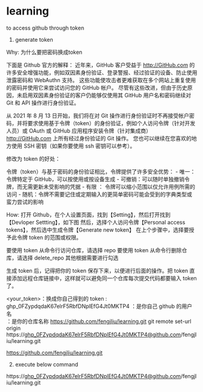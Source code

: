 # learning

to access github through token

1. generate token

Why: 为什么要把密码换成token

下面是 Github 官方的解释： 近年来，GitHub 客户受益于 http://GitHub.com 的许多安全增强功能，例如双因素身份验证、登录警报、经过验证的设备、防止使用泄露密码和 WebAuthn 支持。 这些功能使攻击者更难获取在多个网站上重复使用的密码并使用它来尝试访问您的 GitHub 帐户。 尽管有这些改进，但由于历史原因，未启用双因素身份验证的客户仍能够仅使用其 GitHub 用户名和密码继续对 Git 和 API 操作进行身份验证。

从 2021 年 8 月 13 日开始，我们将在对 Git 操作进行身份验证时不再接受帐户密码，并将要求使用基于令牌（token）的身份验证，例如个人访问令牌（针对开发人员）或 OAuth 或 GitHub 应用程序安装令牌（针对集成商） http://GitHub.com 上所有经过身份验证的 Git 操作。 您也可以继续在您喜欢的地方使用 SSH 密钥（如果你要使用 ssh 密钥可以参考）。

修改为 token 的好处：

令牌（token）与基于密码的身份验证相比，令牌提供了许多安全优势： - 唯一： 令牌特定于 GitHub，可以按使用或按设备生成 - 可撤销：可以随时单独撤销令牌，而无需更新未受影响的凭据 - 有限 ： 令牌可以缩小范围以仅允许用例所需的访问 - 随机：令牌不需要记住或定期输入的更简单密码可能会受到的字典类型或蛮力尝试的影响

How:
打开 Github，在个人设置页面，找到【Setting】，然后打开找到【Devloper Settting】，如下图
然后，选择个人访问令牌【Personal access tokens】，然后选中生成令牌【Generate new token】
在上个步骤中，选择要授予此令牌 token 的范围或权限。

要使用 token 从命令行访问仓库，请选择 repo
要使用 token 从命令行删除仓库，请选择 delete_repo
其他根据需要进行勾选

生成 token 后，记得把你的 token 保存下来，以便进行后面的操作。把 token 直接添加远程仓库链接中，这样就可以避免同一个仓库每次提交代码都要输入 token 了。

<your_token>：换成你自己得到的 token : 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
<USERNAME>：是你自己 github 的用户名  
<REPO>：是你的仓库名称
https://github.com/fengjliu/learning.git
git remote set-url origin https://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@github.com/fengjliu/learning.git

https://github.com/fengjliu/learning.git

2. execute below command

https://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@github.com/fengjliu/learning.git
